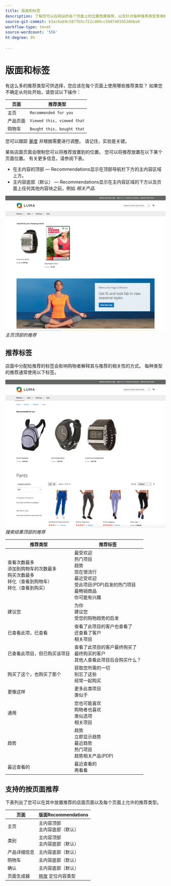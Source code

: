 ```yaml
---
title: 版面和标签
description: 了解您可以在网站的各个页面上的位置放置推荐，以及针对每种推荐类型常用标签的建议。
source-git-commit: b3ac6ab9c5877b5c722cd08cc50d746595386ba9
workflow-type: tm+mt
source-wordcount: '556'
ht-degree: 0%

---
```


# 版面和标签

有这么多的推荐类型可供选择，您应该在每个页面上使用哪些推荐类型？ 如果您不确定从何处开始，请尝试以下操作：

| 页面 | 推荐类型 |
|---|---|
| 主页 | `Recommended for you` |
| 产品页面 | `Viewed this, viewed that` |
| 购物车 | `Bought this, bought that` |

您可以跟踪 [量度](workspace.md) 并根据需要进行调整。 请记住，实验是关键。

某些店面页面会限制您可以将推荐放置到的位置。 您可以将推荐放置在以下某个页面位置。 有关更多信息，请参阅下表。

- 在主内容的顶部 — Recommendations显示在顶部导航栏下方的主内容区域上方。
- 主内容底部（默认） — Recommendations显示在主内容区域的下方以及页面上任何其他内容块之前，例如 _相关产品_.

![推荐投放](assets/storefront-home-page-top.png)
_主页顶部的推荐_

## 推荐标签

店面中分配给推荐的标签会影响购物者解释其与推荐的相关性的方式。 每种类型的推荐通常使用以下标签。

![推荐投放](assets/storefront-search-results-top.png)
_搜索结果顶部的推荐_

| 推荐类型 | 推荐标签 |
|---|---|
| 查看次数最多<br> 添加到购物车的次数最多<br>购买次数最多<br>转化（查看到购物车）<br>转化（查看到购买） | 最受欢迎<br>热门项目<br>趋势<br>现在很流行<br>最近受欢迎<br>受此项目(PDP)启发的热门项目<br>最畅销商品<br>你可能有兴趣 |
| 建议您 | 为你<br>建议您<br>受您的购物趋势的启发 |
| 已查看此项，已查看 | 查看了此项目的客户也查看了<br>还查看了客户<br>相关项目 |
| 已查看此项目，但已购买该项目 | 查看了此项目的客户最终购买了<br>最终购买的客户<br>其他人查看此项目后会购买什么？ |
| 购买了这个，也购买了那个 | 获取您所需的一切<br>别忘了这些<br>经常一起购买 |
| 更像这样 | 更多此类项目<br>类似于 |
| 通用 | 您也可能喜欢<br>购物者也喜欢<br>类似选项<br>相关项目 |
| 趋势 | 趋势<br>立即显示趋势<br>最近趋势<br>热门项目<br>趋势相关产品(PDP) |
| 最近查看的 | 最近查看的<br>再看看 |

## 支持的按页面推荐

下表列出了您可以在其中放置推荐的店面页面以及每个页面上允许的推荐类型。

| 页面 | 版面Recommendations |
|---|---|
| 主页 | 主内容顶部<br>主内容底部（默认） | 查看次数最多<br>购买次数最多<br>添加到购物车的次数最多<br>建议您<br>趋势 |
| 类别 | 主内容顶部<br>主内容底部（默认） | 查看次数最多<br>购买次数最多<br>添加到购物车的次数最多<br>建议您<br>趋势 |
| 产品详细信息 | 主内容底部（默认） | 查看次数最多<br>购买次数最多<br>添加到购物车的次数最多<br>已查看此内容，已查看<br>已查看此内容，但已购买<br>买了这个，买了那个<br>更像这样<br>趋势<br>视觉相似度 |
| 购物车 | 主内容底部（默认） | 查看次数最多<br>购买次数最多<br>添加到购物车的次数最多<br>已查看此内容，已查看<br>已查看此内容，但已购买<br>买了这个，买了那个<br>更像这样<br>趋势 |
| 确认 | 主内容底部（默认） | 查看次数最多<br>购买次数最多<br>添加到购物车的次数最多<br>已查看此内容，已查看<br>已查看此内容，但已购买<br>买了这个，买了那个<br>更像这样<br>趋势 |
| 页面生成器 | [拖放](https://docs.magento.com/user-guide/cms/page-builder-add-recommendations.html#add-an-existing-recommendation-unit) 定位内容类型 | 查看次数最多<br>购买次数最多<br>添加到购物车的次数最多<br>建议您<br>趋势 |
